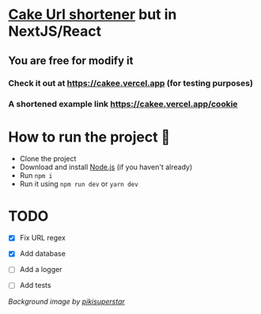 # [Cake Url shortener](https://github.com/Choco02/cake-url-shortener) but in NextJS/React

## You are free for modify it 



### Check it out at https://cakee.vercel.app (for testing purposes)
### A shortened example link https://cakee.vercel.app/cookie

# How to run the project 🍰

* Clone the project
* Download and install [Node.js](https://nodejs.org/en/download/) (if you haven't already)
* Run `npm i`
* Run it using `npm run dev` or `yarn dev`

# TODO

- [x] Fix URL regex

- [x] Add database

- [ ] Add a logger 

- [ ] Add tests




*Background image by [pikisuperstar](https://www.freepik.com/pikisuperstar)*
